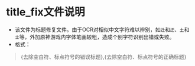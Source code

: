 # title_fix文件说明

* 该文件为标题修复文件。由于OCR对相似中文字符难以辨别，如`迁`和`迂`、`土`和`士`等，外加原神游戏内字体笔画较粗，造成个别字符识别出错或失败。
* 格式：
> {去除空白符、标点符号的错误标题},{去除空白符、标点符号的正确标题}